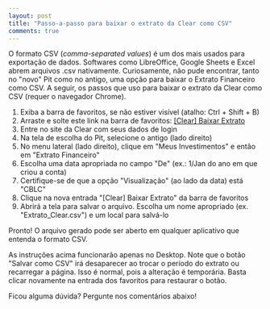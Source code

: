 ```yaml
---
layout: post
title: "Passo-a-passo para baixar o extrato da Clear como CSV"
comments: true
---
```


O formato CSV (_comma-separated values_) é um dos mais usados para exportação
de dados. Softwares como LibreOffice, Google Sheets e Excel abrem arquivos
.csv nativamente. Curiosamente, não pude encontrar, tanto no "novo" Pit como no
antigo, uma opção para baixar o Extrato Financeiro como CSV. A seguir, os
passos que uso para baixar o extrato da Clear como CSV (requer o navegador Chrome).

1. Exiba a barra de favoritos, se não estiver visível (atalho: Ctrl + Shift + B)
1. Arraste e solte este link na barra de favoritos: <a href="javascript:window.open('data:text/csv;base64,' + window.btoa(unescape(encodeURIComponent($('#statement_container table:first').find('td').toArray().map(c => c.innerText).join(';') + '\n' + $('#statement_container table:last').find('tr').toArray().map(r => $(r).find('td').toArray().map(c => c.innerText).join(';')).join('\n') + '\n'))))">[Clear] Baixar Extrato</a>
1. Entre no site da Clear com seus dados de login
1. Na tela de escolha do Pit, selecione o antigo (lado direito)
1. No menu lateral (lado direito), clique em "Meus Investimentos" e então em "Extrato Financeiro"
1. Escolha uma data apropriada no campo "De" (ex.: 1/Jan do ano em que criou a conta)
1. Certifique-se de que a opção "Visualização" (ao lado da data) está "CBLC"
1. Clique na nova entrada "[Clear] Baixar Extrato" da barra de favoritos
1. Abrirá a tela para salvar o arquivo. Escolha um nome apropriado (ex.
   "Extrato_Clear.csv") e um local para salvá-lo

Pronto! O arquivo gerado pode ser aberto em qualquer aplicativo que entenda o
formato CSV.

As instruções acima funcionarão apenas no Desktop. Note que o botão "Salvar
como CSV" irá desaparecer ao trocar o período do extrato ou recarregar a
página. Isso é normal, pois a alteração é temporária. Basta clicar novamente na
entrada dos favoritos para restaurar o botão.

Ficou alguma dúvida? Pergunte nos comentários abaixo!
